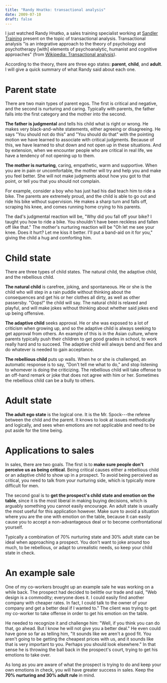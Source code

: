 ```yaml
---
title: "Randy Hnatko: transactional analysis"
date: 2009-07-10
draft: false
---
```


I just watched Randy Hnatko, a sales training specialist working at [Sandler Training](http://www.tmcinc.sandler.com/) present on the topic of transactional analysis.  Transactional analysis "is an integrative approach to the theory of psychology and psychotherapy [with] elements of psychoanalytic, humanist and cognitive approaches" (from [Wikipedia: Transactional analysis](http://en.wikipedia.org/wiki/Transactional_analysis#The_Ego-State_.28or_Parent-Adult-Child.2C_PAC.29_model)).

According to the theory, there are three ego states: **parent**, **child**, and **adult**.  I will give a quick summary of what Randy said about each one.

# Parent state

There are two main types of parent egos.  The first is critical and negative, and the second is nurturing and caring.  Typically with parents, the father falls into the first category and the mother into the second.

**The father is judgmental** and tells his child what is right or wrong.  He makes very black-and-white statements, either agreeing or disagreeing.  He says "You should not do this" and "You should do that" with the pointing motion we have learned to associate with critical judgments.  Because of this, we have learned to shut down and not open up in these situations.  And by extension, when we encounter people who are critical in real life, we have a tendency of not opening up to them.

**The mother is nurturing**, caring, empathetic, warm and supportive.  When you are in pain or uncomfortable, the mother will try and help you and make you feel better.  She will not make judgments about how you got to that point, or tell you that you should not complain.

For example, consider a boy who has just had his dad teach him to ride a bike.  The parents are extremely proud, and the child is able to go out and ride his bike without supervision.  He makes a sharp turn and falls off, scraping his knee, and comes running home crying to his parents.

The dad's judgmental reaction will be, "Why did you fall off your bike?  I taught you how to ride a bike.  You shouldn't have been reckless and fallen off like that."  The mother's nurturing reaction will be "Oh let me see your knee.  Does it hurt?  Let me kiss it better.  I'll put a band-aid on it for you," giving the child a hug and comforting him.

# Child state

There are three types of child states.  The natural child, the adaptive child, and the rebellious child.

**The natural child** is carefree, joking, and spontaneous.  He or she is the child who will step in a rain puddle without thinking about the consequences and get his or her clothes all dirty, as well as other passersby.  "Oops!" the child will say.  The natural child is relaxed and playful, and will make jokes without thinking about whether said jokes end up being offensive.

**The adaptive child** seeks approval.  He or she was exposed to a lot of criticism when growing up, and so the adaptive child is always seeking to get approval from others.  An example of this is in the Asian culture, where parents typically push their children to get good grades in school, to work really hard and to succeed.  The adaptive child will always bend and flex and do whatever is needed to gain acceptance.

**The rebellious child** puts up walls.  When he or she is challenged, an automatic response is to say, "Don't tell me what to do," and stop listening to whomever is doing the criticizing.  The rebellious child will take offense to an off-hand remark or joke that does not agree with him or her.  Sometimes the rebellious child can be a bully to others.

# Adult state

**The adult ego state** is the logical one.  It is the Mr. Spock---the referee between the child and the parent.  It knows to look at issues methodically and logically, and sees when emotions are not applicable and need to be put aside for the time being.

# Applications to sales

In sales, there are two goals.  The first is to **make sure people don't perceive us as being critical**.  Being critical causes either a rebellious child or an adaptive child to show up in a prospect.  To avoid being perceived as critical, you need to talk from your nurturing side, which is typically more difficult for men.

The second goal is to **get the prospect's child state and emotion on the table**, since it is the most liberal in making buying decisions, which is arguably something you cannot easily encourage.  An adult state is usually the most useful for this application however.  Make sure to avoid a situation where you are the one with emotion on the table, because it can easily cause you to accept a non-advantageous deal or to become confrontational yourself.

Typically a combination of 70% nurturing state and 30% adult state can be ideal when approaching a prospect.  You don't want to joke around too much, to be rebellious, or adapt to unrealistic needs, so keep your child state in check.

# An example sale

One of my co-workers brought up an example sale he was working on a while back.  The prospect had decided to belittle our trade and said, "Web design is a commodity; everyone does it.  I could easily find another company with cheaper rates.  In fact, I could talk to the owner of your company and get a better deal if I wanted to."  The client was trying to get my co-worker to take offense in order to get his emotion on the table.

He needed to recognize it and challenge him: "Well, if you think you can do that, go ahead.  But I know he will not give you a better deal."  He even could have gone so far as telling him, "It sounds like we aren't a good fit.  You aren't going to be getting the cheapest prices with us, and it sounds like that is very important to you.  Perhaps you should look elsewhere."  In that sense he is throwing the ball back in the prospect's court, trying to get his emotions to take over.

As long as you are aware of what the prospect is trying to do and keep your own emotions in check, you will have greater success in sales.  Keep the **70% nurturing and 30% adult rule** in mind.
